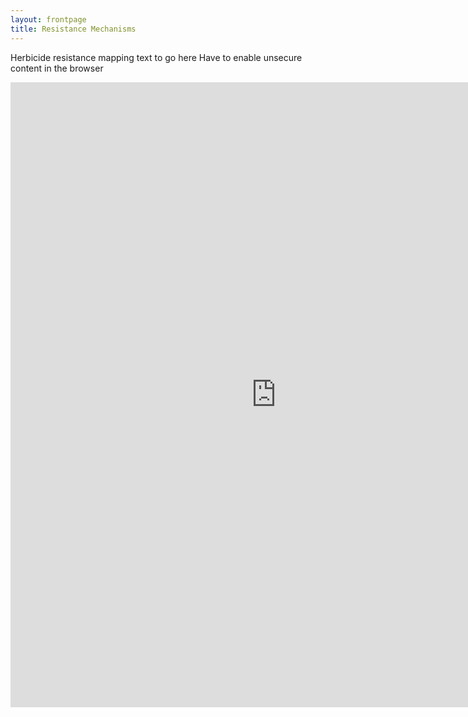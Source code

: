 ```yaml
---
layout: frontpage
title: Resistance Mechanisms
---
```


Herbicide resistance mapping text to go here
Have to enable unsecure content in the browser

<html>
<iframe src="http://90.246.197.78:3838/ResistanceMaps" width="850px" height="1000px" frameborder="0"></iframe>
</html>

